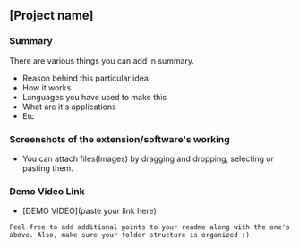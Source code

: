 ## [Project name]

### Summary 

There are various things you can add in summary.
- Reason behind this particular idea
- How it works
- Languages you have used to make this
- What are it's applications
- Etc

### Screenshots of the extension/software's working 
- You can attach files(Images) by dragging and dropping, selecting or pasting them.

### Demo Video Link
- [DEMO VIDEO](paste your link here)

`Feel free to add additional points to your readme along with the one's above. Also, make sure your folder structure is organized :)`

